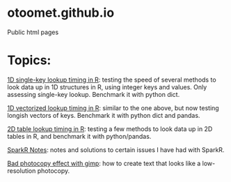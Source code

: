 # otoomet.github.io

Public html pages

# Topics:

[1D single-key lookup timing in R](simple_lookup_R.html): testing the
speed of several methods to look data up in 1D structures in R, using
integer keys and values.  Only assessing single-key lookup.  Benchmark
it with python dict.

[1D vectorized lookup timing in R](vectorized_lookup.html): similar
to the one above, but now testing longish vectors of keys.  Benchmark it
with python dict and pandas.

[2D table lookup timing in R](table_lookup_in_R.html): testing a few
methods to look data up in 2D tables in R, and benchmark it with python/pandas.

[SparkR Notes](sparkr_notes.html): notes and solutions to certain
issues I have had with SparkR.

[Bad photocopy effect with gimp](photocopy-effect-with-gimp.html): how
to create text that looks like a low-resolution photocopy.

